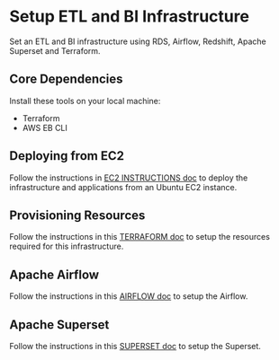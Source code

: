 # Setup ETL and BI Infrastructure

Set an ETL and BI infrastructure using RDS, Airflow, Redshift, Apache Superset and Terraform.

## Core Dependencies

Install these tools on your local machine:

- Terraform
- AWS EB CLI

## Deploying from EC2

Follow the instructions in [EC2 INSTRUCTIONS doc](EC2_INSTRUCTIONS.md) to deploy the infrastructure and applications from an Ubuntu EC2 instance.

## Provisioning Resources

Follow the instructions in this [TERRAFORM doc](terraform/TERRAFORM.md) to setup the resources required for this infrastructure.

## Apache Airflow

Follow the instructions in this [AIRFLOW doc](airflow_application/AIRFLOW.md) to setup the Airflow.

## Apache Superset

Follow the instructions in this [SUPERSET doc](apache_superset/SUPERSET.md) to setup the Superset.
